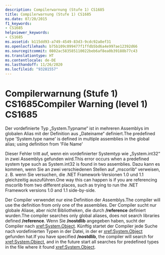 ```yaml
---
description: Compilerwarnung (Stufe 1) CS1685
title: Compilerwarnung (Stufe 1) CS1685
ms.date: 07/20/2015
f1_keywords:
- CS1685
helpviewer_keywords:
- CS1685
ms.assetid: b115dd93-a749-4549-83d3-9cdc92a8ef31
ms.openlocfilehash: b75b109c099477f1ffdb5bd6a4e997ae12392d66
ms.sourcegitcommit: 0802ac583585110022beb6af8ea0b39188b77c43
ms.translationtype: HT
ms.contentlocale: de-DE
ms.lasthandoff: 11/26/2020
ms.locfileid: "93281557"
---
```

# <a name="compiler-warning-level-1-cs1685"></a><span data-ttu-id="9b078-103">Compilerwarnung (Stufe 1) CS1685</span><span class="sxs-lookup"><span data-stu-id="9b078-103">Compiler Warning (level 1) CS1685</span></span>

<span data-ttu-id="9b078-104">Der vordefinierte Typ „System.Typname“ ist in mehreren Assemblys im globalen Alias mit der Definition aus „Dateiname“ definiert.</span><span class="sxs-lookup"><span data-stu-id="9b078-104">The predefined type 'System.type name' is defined in multiple assemblies in the global alias; using definition from 'File Name'</span></span>  
  
 <span data-ttu-id="9b078-105">Dieser Fehler tritt auf, wenn ein vordefinierter Systemtyp wie „System.int32“ in zwei Assemblys gefunden wird.</span><span class="sxs-lookup"><span data-stu-id="9b078-105">This error occurs when a predefined system type such as System.int32 is found in two assemblies.</span></span> <span data-ttu-id="9b078-106">Dazu kann es kommen, wenn Sie an zwei verschiedenen Stellen auf „mscorlib“ verweisen, z. B. wenn Sie versuchen, die .NET Framework-Versionen 1.0 und 1.1 gleichzeitig auszuführen.</span><span class="sxs-lookup"><span data-stu-id="9b078-106">One way this can happen is if you are referencing mscorlib from two different places, such as trying to run the .NET Framework versions 1.0 and 1.1 side-by-side.</span></span>  
  
 <span data-ttu-id="9b078-107">Der Compiler verwendet nur eine Definition der Assemblys.</span><span class="sxs-lookup"><span data-stu-id="9b078-107">The compiler will use the definition from only one of the assemblies.</span></span> <span data-ttu-id="9b078-108">Der Compiler sucht nur globale Aliase, aber nicht Bibliotheken, die durch **/reference** definiert wurden.</span><span class="sxs-lookup"><span data-stu-id="9b078-108">The compiler searches only global aliases, does not search libraries defined **/reference**.</span></span> <span data-ttu-id="9b078-109">Wenn Sie **/nostdlib** angegeben haben, sucht der Compiler nach <xref:System.Object>. Künftig startet der Compiler jede Suche nach vordefinierten Typen in der Datei, in der er <xref:System.Object> gefunden hat.</span><span class="sxs-lookup"><span data-stu-id="9b078-109">If you have specified **/nostdlib**, the compiler will search for <xref:System.Object>, and in the future start all searches for predefined types in the file where it found <xref:System.Object>.</span></span>

